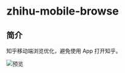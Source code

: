 # zhihu-mobile-browse

## 简介

知乎移动端浏览优化，避免使用 App 打开知乎。

![预览](https://github.com/rxliuli/userjs/raw/master/packages/zhihu-mobile-browse/docs/preview.png)
